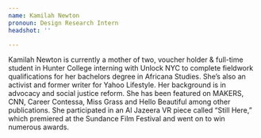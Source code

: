 ```yaml
---
name: Kamilah Newton
pronoun: Design Research Intern
headshot: ''

---
```

Kamilah Newton is currently a mother of two, voucher holder & full-time student in Hunter College interning with Unlock NYC to complete fieldwork qualifications for her bachelors degree in Africana Studies. She’s also an activist and former writer for Yahoo Lifestyle. Her background is in advocacy and social justice reform. She has been featured on MAKERS, CNN, Career Contessa, Miss Grass and Hello Beautiful among other publications. She participated in an Al Jazeera VR piece called “Still Here,” which premiered at the Sundance Film Festival and went on to win numerous awards. 
